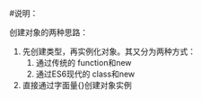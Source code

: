 #说明：

创建对象的两种思路：
1. 先创建类型，再实例化对象。其又分为两种方式：
   1. 通过传统的 function和new
   2. 通过ES6现代的 class和new
2. 直接通过字面量{}创建对象实例
